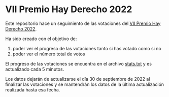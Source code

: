 # VII Premio Hay Derecho 2022
Este repositorio hace un seguimiento de las votaciones del [VII Premio Hay Derecho 2022](https://www.hayderecho.com/vii-premio-hay-derecho-candidaturas/).

Ha sido creado con el objetivo de:
1. poder ver el progreso de las votaciones tanto si has votado como si no
2. poder ver el número total de votos

El progreso de las votaciones se encuentra en el archivo [stats.txt](./stats.txt) y es actualizado cada 5 minutos.

Los datos dejarán de actualizarse el día 30 de septiembre de 2022 al finalizar las votaciones y se mantendrán los datos de la última actualización realizada hasta esa fecha.
